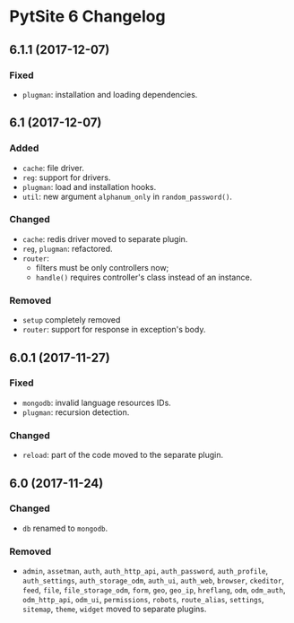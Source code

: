 # PytSite 6 Changelog


## 6.1.1 (2017-12-07)

### Fixed

- `plugman`: installation and loading dependencies.


## 6.1 (2017-12-07)

### Added

- `cache`: file driver.
- `reg`: support for drivers.
- `plugman`: load and installation hooks.
- `util`: new argument `alphanum_only` in `random_password()`.

### Changed

- `cache`: redis driver moved to separate plugin.
- `reg`, `plugman`: refactored.
- `router`:
    - filters must be only controllers now;
    - `handle()` requires controller's class instead of an instance.

### Removed

- `setup` completely removed
- `router`: support for response in exception's body.



## 6.0.1 (2017-11-27)

### Fixed

- `mongodb`: invalid language resources IDs.
- `plugman`: recursion detection.


### Changed

- `reload`: part of the code moved to the separate plugin.



## 6.0 (2017-11-24)

### Changed

- `db` renamed to `mongodb`.

### Removed

- `admin`, `assetman`, `auth`, `auth_http_api`, `auth_password`,
  `auth_profile`, `auth_settings`, `auth_storage_odm`, `auth_ui`,
  `auth_web`, `browser`, `ckeditor`, `feed`, `file`, `file_storage_odm`,
  `form`, `geo`, `geo_ip`, `hreflang`, `odm`, `odm_auth`,
  `odm_http_api`, `odm_ui`, `permissions`, `robots`, `route_alias`,
  `settings`, `sitemap`, `theme`, `widget` moved to separate plugins.
